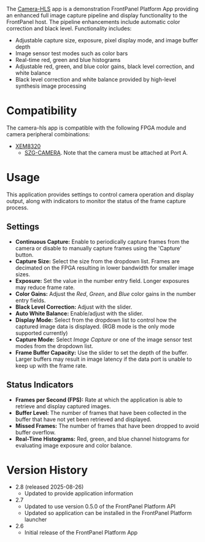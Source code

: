 The [Camera-HLS](https://docs.opalkelly.com/fpsdk/samples-and-tools/camera-example-design/hls-enhanced-design/) app is a demonstration FrontPanel Platform App providing an enhanced full image capture pipeline and display functionality to the FrontPanel host. The pipeline enhancements include automatic color correction and black level. Functionality includes:

* Adjustable capture size, exposure, pixel display mode, and image buffer depth
* Image sensor test modes such as color bars
* Real-time red, green and blue histograms
* Adjustable red, green, and blue color gains, black level correction, and white balance
* Black level correction and white balance provided by high-level synthesis image processing

# Compatibility

The camera-hls app is compatible with the following FPGA module and camera peripheral combinations:

* [XEM8320](https://opalkelly.com/products/xem8320/)
  * [SZG-CAMERA](https://opalkelly.com/products/szg-camera/). Note that the camera must be attached at Port A.

# Usage

This application provides settings to control camera operation and display output, along with indicators to monitor the status of the frame capture process.

## Settings

* **Continuous Capture:** Enable to periodically capture frames from the camera or disable to manually capture frames using the 'Capture' button.
* **Capture Size:** Select the size from the dropdown list. Frames are decimated on the FPGA resulting in lower bandwidth for smaller image sizes.
* **Exposure:** Set the value in the number entry field. Longer exposures may reduce frame rate.
* **Color Gains:** Adjust the *Red*, *Green*, and *Blue* color gains in the number entry fields.
* **Black Level Correction:** Adjust with the slider.
* **Auto White Balance:** Enable/adjust with the slider.
* **Display Mode:** Select from the dropdown list to control how the captured image data is displayed. (RGB mode is the only mode supported currently)
* **Capture Mode:** Select *Image Capture* or one of the image sensor test modes from the dropdown list.
* **Frame Buffer Capacity:** Use the slider to set the depth of the buffer. Larger buffers may result in image latency if the data port is unable to keep up with the frame rate.

## Status Indicators

* **Frames per Second (FPS):** Rate at which the application is able to retrieve and display captured images.
* **Buffer Level:** The number of frames that have been collected in the buffer that have not yet been retrieved and displayed.
* **Missed Frames:** The number of frames that have been dropped to avoid buffer overflow.
* **Real-Time Histograms:** Red, green, and blue channel histograms for evaluating image exposure and color balance.

# Version History

* 2.8 (released 2025-08-26)
  * Updated to provide application information
* 2.7
  * Updated to use version 0.5.0 of the FrontPanel Platform API
  * Updated so application can be installed in the FrontPanel Platform launcher
* 2.6
  * Initial release of the FrontPanel Platform App
